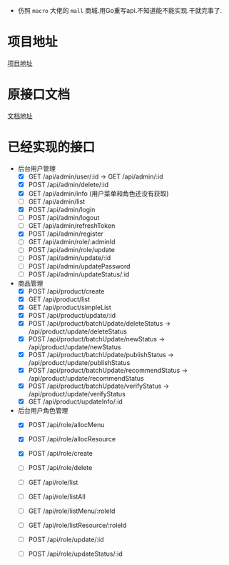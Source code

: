 - 仿照 `macro` 大佬的 `mall` 商城.用Go重写api.不知道能不能实现.干就完事了.

# 项目地址

[项目地址](https://github.com/macrozheng/mall)

# 原接口文档

[文档地址](http://admin-api.macrozheng.com/swagger-ui.html#/)

# 已经实现的接口

- 后台用户管理
    - [x] GET /api/admin/user/:id -> GET /api/admin/:id
    - [x] POST /api/admin/delete/:id
    - [x] GET /api/admin/info (用户菜单和角色还没有获取)
    - [ ] GET /api/admin/list
    - [x] POST /api/admin/login
    - [ ] POST /api/admin/logout
    - [ ] GET /api/admin/refreshToken
    - [x] POST /api/admin/register
    - [ ] GET /api/admin/role/:adminId
    - [ ] POST /api/admin/role/update
    - [ ] POST /api/admin/update/:id
    - [ ] POST /api/admin/updatePassword
    - [ ] POST /api/admin/updateStatus/:id

- 商品管理
    - [x] POST /api/product/create
    - [x] GET /api/product/list
    - [x] GET /api/product/simpleList
    - [x] POST /api/product/update/:id
    - [x] POST /api/product/batchUpdate/deleteStatus -> /api/product/update/deleteStatus
    - [x] POST /api/product/batchUpdate/newStatus -> /api/product/update/newStatus
    - [x] POST /api/product/batchUpdate/publishStatus -> /api/product/update/publishStatus
    - [x] POST /api/product/batchUpdate/recommendStatus -> /api/product/update/recommendStatus
    - [x] POST /api/product/batchUpdate/verifyStatus -> /api/product/update/verifyStatus
    - [x] GET /api/product/updateInfo/:id

- 后台用户角色管理
    - [x] POST /api/role/allocMenu
    - [x] POST /api/role/allocResource
    - [x] POST /api/role/create
    - [ ] POST /api/role/delete
    - [ ] GET /api/role/list
    - [ ] GET /api/role/listAll
    - [ ] GET /api/role/listMenu/:roleId
    - [ ] GET /api/role/listResource/:roleId
    - [ ] POST /api/role/update/:id
    - [ ] POST /api/role/updateStatus/:id

